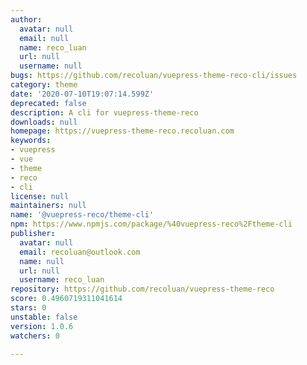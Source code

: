 ```yaml
---
author:
  avatar: null
  email: null
  name: reco_luan
  url: null
  username: null
bugs: https://github.com/recoluan/vuepress-theme-reco-cli/issues
category: theme
date: '2020-07-10T19:07:14.599Z'
deprecated: false
description: A cli for vuepress-theme-reco
downloads: null
homepage: https://vuepress-theme-reco.recoluan.com
keywords:
- vuepress
- vue
- theme
- reco
- cli
license: null
maintainers: null
name: '@vuepress-reco/theme-cli'
npm: https://www.npmjs.com/package/%40vuepress-reco%2Ftheme-cli
publisher:
  avatar: null
  email: recoluan@outlook.com
  name: null
  url: null
  username: reco_luan
repository: https://github.com/recoluan/vuepress-theme-reco
score: 0.4960719311041614
stars: 0
unstable: false
version: 1.0.6
watchers: 0

---
```


